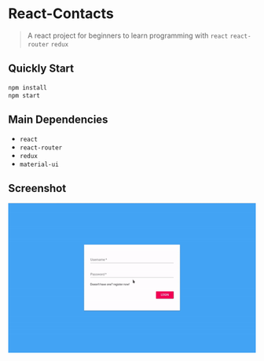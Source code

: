 # React-Contacts

> A react project for beginners to learn programming with `react` `react-router` `redux`

## Quickly Start

```shell
npm install
npm start
```

## Main Dependencies

- `react`
- `react-router`
- `redux`
- `material-ui`


## Screenshot 

![demo](./demo.gif)

